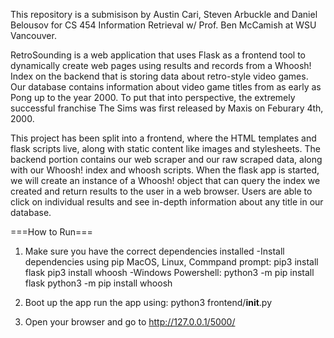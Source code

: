 

This repository is a submisison by Austin Cari, Steven Arbuckle and Daniel Belousov for CS 454 Information Retrieval w/ Prof. Ben McCamish at WSU Vancouver.

RetroSounding is a web application that uses Flask as a frontend tool to dynamically create web pages using results and records from a Whoosh! Index on the backend that is storing data about retro-style video games. Our database contains information about video game titles from as early as Pong up to the year 2000. To put that into perspective, the extremely successful franchise The Sims was first released by Maxis on Feburary 4th, 2000.

This project has been split into a frontend, where the HTML templates and flask scripts live, along with static content like images and stylesheets. The backend portion contains our web scraper and our raw scraped data, along with our Whoosh! index and whoosh scripts. When the flask app is started, we will create an instance of a Whoosh! object that can query the index we created and return results to the user in a web browser. Users are able to click on individual results and see in-depth information about any title in our database.

===How to Run===
1. Make sure you have the correct dependencies installed
-Install dependencies using pip MacOS, Linux, Commpand prompt: pip3 install flask pip3 install whoosh
-Windows Powershell: python3 -m pip install flask python3 -m pip install whoosh

2. Boot up the app run the app using: python3 frontend/__init__.py

3. Open your browser and go to http://127.0.0.1/5000/

